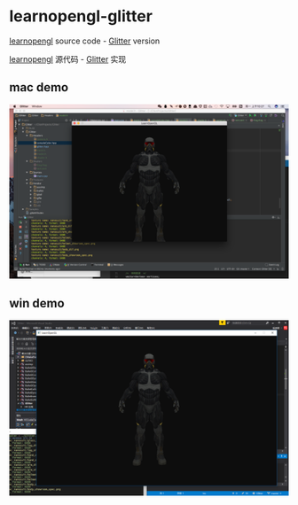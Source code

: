 # learnopengl-glitter
[learnopengl](http://www.learnopengl.com/) source code - [Glitter](https://github.com/Polytonic/Glitter) version

[learnopengl](https://learnopengl-cn.github.io/) 源代码 - [Glitter](https://github.com/Polytonic/Glitter) 实现

## mac demo
![glitter纳米装甲示意图](./CH03-ModelLoading/screenshot.png)

## win demo
![glitter纳米装甲示意图](./CH03-ModelLoading/screenshot-win.png)
